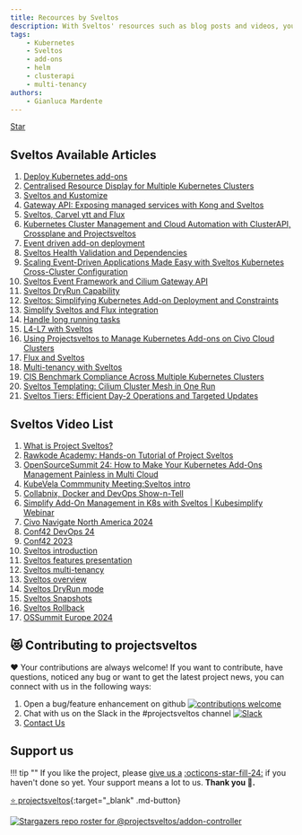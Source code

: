 ```yaml
---
title: Recources by Sveltos
description: With Sveltos' resources such as blog posts and videos, you will discover more about our application that extends the functionality of Cluster API.
tags:
    - Kubernetes
    - Sveltos
    - add-ons
    - helm
    - clusterapi
    - multi-tenancy
authors:
    - Gianluca Mardente
---
```

<a class="github-button" href="https://github.com/projectsveltos/sveltos-manager" data-icon="octicon-star" data-show-count="true" aria-label="Star projectsveltos/sveltos-manager on GitHub">Star</a>

## Sveltos Available Articles

1. [Deploy Kubernetes add-ons](https://medium.com/@gianluca.mardente/sveltos-a-solution-to-deploy-kubernetes-add-ons-in-clusterapi-powered-clusters-b9d4b48fc819)
1. [Centralised Resource Display for Multiple Kubernetes Clusters](https://dev.to/gianlucam76/centralized-resource-display-for-multiple-kubernetes-clusters-4ngi)
1. [Sveltos and Kustomize](https://dev.to/gianlucam76/kubernetes-add-ons-management-introducing-kustomize-integration-with-sveltos-2cpn)
1. [Gateway API: Exposing managed services with Kong and Sveltos](https://medium.com/p/d26b87cbd5a4)
1. [Sveltos, Carvel ytt and Flux](https://medium.com/@gianluca.mardente/simplify-kubernetes-resource-management-with-sveltos-carvel-ytt-and-flux-da960298c321)
1. [Kubernetes Cluster Management and Cloud Automation with ClusterAPI, Crossplane and Projectsveltos](https://medium.com/p/a20594be51b5)
1. [Event driven add-on deployment](https://medium.com/p/43366ba9894d)
1. [Sveltos Health Validation and Dependencies](https://medium.com/@eleni.grosdouli/5-step-approach-automate-kubernetes-monitoring-with-projectsveltos-grafana-prometheus-and-loki-696fa7201e5b)
1. [Scaling Event-Driven Applications Made Easy with Sveltos Kubernetes Cross-Cluster Configuration](https://link.medium.com/GEhxO5orKyb)
1. [Sveltos Event Framework and Cilium Gateway API](https://medium.com/@eleni.grosdouli/5-step-approach-projectsveltos-event-framework-for-kubernetes-deployment-with-cilium-gateway-api-6c0c03fa26db)
1. [Sveltos DryRun Capability](https://medium.com/@eleni.grosdouli/5-step-approach-dry-run-kubernetes-resources-with-projectsveltos-161ced473446)
1. [Sveltos: Simplifying Kubernetes Add-on Deployment and Constraints](https://medium.com/p/13fdfd3d9904)
1. [Simplify Sveltos and Flux integration](https://medium.com/@eleni.grosdouli/5-step-approach-projectsveltos-integration-with-flux-5e68fb584a3c)
1. [Handle long running tasks](https://medium.com/@gianluca.mardente/how-to-handle-long-running-tasks-in-kubernetes-reconciliation-loop-3cc04bfa2681)
1. [L4-L7 with Sveltos](https://medium.com/@projectsveltos/how-to-deploy-l4-and-l7-routing-on-multiple-kubernetes-clusters-securely-and-programmatically-930ebe65fa8c)
1. [Using Projectsveltos to Manage Kubernetes Add-ons on Civo Cloud Clusters](https://medium.com/p/ec4089c503a7)
1. [Flux and Sveltos](https://medium.com/@projectsveltos/flux-and-sveltos-friends-or-enemies-7cdc8fb8f953)
1. [Multi-tenancy with Sveltos](https://medium.com/@gianluca.mardente/kubernetes-multi-tenancy-with-sveltos-8a1b3c2b82c5)
1. [CIS Benchmark Compliance Across Multiple Kubernetes Clusters](https://itnext.io/ensurincis-benchmark-compliance-across-multiple-kubernetes-clusters-dd544682e786)
1. [Sveltos Templating: Cilium Cluster Mesh in One Run](https://egrosdou01.github.io/personal-blog/blog/sveltos-templating-cilium-cluster-mesh)
1. [Sveltos Tiers: Efficient Day-2 Operations and Targeted Updates](https://egrosdou01.github.io/personal-blog/blog/sveltos-introduction-to-tiers)

## Sveltos Video List

1. [What is Project Sveltos?](https://www.youtube.com/watch?v=bsWEo79w09c)
1. [Rawkode Academy: Hands-on Tutorial of Project Sveltos](https://www.youtube.com/watch?v=FRYYHAWr0MQ)
1. [OpenSourceSummit 24: How to Make Your Kubernetes Add-Ons Management Painless in Multi Cloud](https://youtu.be/IffrzanQRRc?si=lZMBBPrX0_P2SB6N)
1. [KubeVela Commmunity Meeting:Sveltos intro](https://www.youtube.com/watch?v=A5Y0XTnoS7k)
1. [Collabnix, Docker and DevOps Show-n-Tell](https://www.youtube.com/live/Kiv2SVhI8qg?si=a6vr7PQrhxwOCn5G&t=2h5m55s)
1. [Simplify Add-On Management in K8s with Sveltos | Kubesimplify Webinar](https://www.youtube.com/watch?v=yifrTO7gDPM)
1. [Civo Navigate North America 2024](https://www.youtube.com/watch?v=tAVu190WnKo)
1. [Conf42 DevOps 24](https://www.youtube.com/watch?v=n2lFfxPP6jE)
1. [Conf42 2023](https://youtu.be/Xi2HvRfaNYI)
1. [Sveltos introduction](https://youtu.be/RyWDz9CXjXs)
1. [Sveltos features presentation](https://www.youtube.com/watch?v=UfrKOPTJRCc)
1. [Sveltos multi-tenancy](https://www.youtube.com/watch?v=m_G9UZ8yduc)
1. [Sveltos overview](https://www.youtube.com/watch?v=Ai5Mr9haWKM&t=4s)
1. [Sveltos DryRun mode](https://www.youtube.com/watch?v=gfWN_QJAL6k&t=86s)
1. [Sveltos Snapshots](https://www.youtube.com/watch?v=ALcp1_Nj9r4)
1. [Sveltos Rollback](https://www.youtube.com/watch?v=sTo6RcWP1BQ&t=16s)
1. [OSSummit Europe 2024](https://www.youtube.com/watch?v=IffrzanQRRc)

<script async defer src="https://buttons.github.io/buttons.js"></script>

## 😻 Contributing to projectsveltos
❤️ Your contributions are always welcome! If you want to contribute, have questions, noticed any bug or want to get the latest project news, you can connect with us in the following ways:

1. Open a bug/feature enhancement on github [![contributions welcome](https://img.shields.io/badge/contributions-welcome-brightgreen.svg?style=flat)](https://github.com/projectsveltos/sveltos-manager/issues "Contribute to Sveltos: open issues")
1. Chat with us on the Slack in the #projectsveltos channel [![Slack](https://img.shields.io/badge/join%20slack-%23projectsveltos-brighteen)](https://join.slack.com/t/projectsveltos/shared_invite/zt-1hraownbr-W8NTs6LTimxLPB8Erj8Q6Q)
1. [Contact Us](mailto:support@projectsveltos.io)

## Support us

!!! tip ""
    If you like the project, please <a href="https://github.com/projectsveltos/sveltos-manager" title="Manage Kubernetes add-ons" target="_blank">give us a</a> <a href="https://github.com/projectsveltos/sveltos-manager" title="Manage Kubernetes add-ons" target="_blank" class="heart">:octicons-star-fill-24:</a> if you haven't done so yet. Your support means a lot to us. **Thank you :pray:.**


[:star: projectsveltos](https://github.com/projectsveltos/sveltos-manager "Manage Kubernetes add-ons"){:target="_blank" .md-button}

[![Stargazers repo roster for @projectsveltos/addon-controller](http://reporoster.com/stars/projectsveltos/addon-controller)](https://github.com/projectsveltos/addon-controller/stargazers)

